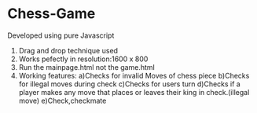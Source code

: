 # Chess-Game

Developed using pure Javascript
1) Drag and drop technique used
2) Works pefectly in resolution:1600 x 800
3) Run the mainpage.html not the game.html
4) Working features:
a)Checks for invalid Moves of chess piece
b)Checks for illegal moves during check
c)Checks for users turn
d)Checks if a player makes any move that places or leaves their king in check.(illegal move) 
e)Check,checkmate
